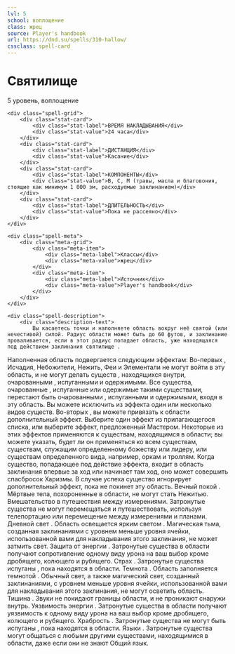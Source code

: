 ```yaml
---
lvl: 5
school: воплощение
class: жрец
source: Player's handbook
url: https://dnd.su/spells/310-hallow/
cssclass: spell-card
---
```


<div class="spell-container">
    <div class="spell-header">
        <h1 class="spell-name">Святилище</h1>
        <div class="spell-level">5 уровень, воплощение</div>
    </div>
    
    <div class="spell-grid">
        <div class="stat-card">
            <div class="stat-label">ВРЕМЯ НАКЛАДЫВАНИЯ</div>
            <div class="stat-value">24 часа</div>
        </div>
        <div class="stat-card">
            <div class="stat-label">ДИСТАНЦИЯ</div>
            <div class="stat-value">Касание</div>
        </div>
        <div class="stat-card">
            <div class="stat-label">КОМПОНЕНТЫ</div>
            <div class="stat-value">В, С, М (травы, масла и благовония, стоящие как минимум 1 000 зм, расходуемые заклинанием)</div>
        </div>
        <div class="stat-card">
            <div class="stat-label">ДЛИТЕЛЬНОСТЬ</div>
            <div class="stat-value">Пока не рассеяно</div>
        </div>
    </div>
    
    <div class="spell-meta">
        <div class="meta-grid">
            <div class="meta-item">
                <div class="meta-label">Классы</div>
                <div class="meta-value">жрец</div>
            </div>
            <div class="meta-item">
                <div class="meta-label">Источник</div>
                <div class="meta-value">Player's handbook</div>
            </div>
        </div>
    </div>
    
    <div class="spell-description">
        <div class="description-text">
            Вы касаетесь точки и наполняете область вокруг неё святой (или нечестивой) силой. Радиус области может быть до 60 футов, и заклинание проваливается, если в этот радиус попадает область, уже находящаяся под действием заклинания святилище .
Наполненная область подвергается следующим эффектам:
Во-первых , Исчадия, Небожители, Нежить, Феи и Элементали не могут войти в эту область, и не могут делать существ , находящихся внутри, очарованными , испуганными и одержимыми. Все существа, очарованные , испуганные или одержимые такими существами, перестают быть очарованными , испуганными и одержимыми, входя в эту область. Вы можете исключить из эффекта один или несколько видов существ.
Во-вторых , вы можете привязать к области дополнительный эффект. Выберите один эффект из прилагающегося списка, или выберите эффект, предложенный Мастером. Некоторые из этих эффектов применяются к существам, находящимся в области; вы можете указать, будет ли он применяться ко всем существам, существам, служащим определенному божеству или лидеру, или существам определенного вида, например, оркам и троллям. Когда существо, попадающее под действие эффекта, входит в область заклинания впервые за ход или начинает там ход, оно может совершить спасбросок Харизмы. В случае успеха существо игнорирует дополнительный эффект, пока не покинет эту область.
Вечный покой . Мёртвые тела, похороненные в области, не могут стать Нежитью.
Вмешательство в путешествия между измерениями. Затронутые существа не могут перемещаться и путешествовать, используя телепортацию или перемещение между измерениями и планами.
Дневной свет . Область освещается ярким светом . Магическая тьма, созданная заклинаниями с уровнем меньше уровня ячейки, использованной вами для накладывания этого заклинания, не может затмить свет.
Защита от энергии . Затронутые существа в области получают сопротивление одному виду урона на ваш выбор кроме дробящего, колющего и рубящего.
Страх . Затронутые существа испуганы , пока находятся в области.
Темнота . Область заполняется темнотой . Обычный свет, а также магический свет, созданный заклинаниями, с уровнем меньше уровня ячейки, использованной вами для накладывания этого заклинания, не могут осветить область.
Тишина . Звуки не покидают границы области, и не проникают снаружи внутрь.
Уязвимость энергии . Затронутые существа в области получают уязвимость к одному виду урона на ваш выбор кроме дробящего, колющего и рубящего.
Храбрость . Затронутые существа не могут быть испуганы , пока находятся в области.
Языки . Затронутые существа могут общаться с любыми другими существами, находящимися в области, даже если они не знают Общий язык.
        </div>
    </div>
</div>